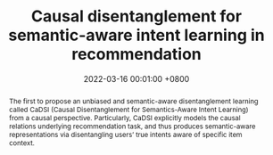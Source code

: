 ---
title:          "Causal disentanglement for semantic-aware intent learning in recommendation"
date:           2022-03-16 00:01:00 +0800
selected:       true
pub:            "IEEE Transactions on Knowledge and Data Engineering"
pub_date:       "2022"
abstract: >-
  The first to propose an unbiased and semantic-aware disentanglement learning called CaDSI (Causal Disentanglement for Semantics-Aware Intent Learning) from a causal perspective. Particularly, CaDSI explicitly models the causal relations underlying recommendation task, and thus produces semantic-aware representations via disentangling users’ true intents aware of specific item context. 
cover:          /assets/images/covers/cover1.jpg
authors:
  - Xiangmeng Wang
  - Qian Li 
  - Dianer Yu
  - Peng Cui
  - Zhichao Wang
  - Guandong Xu
links:
  Paper: https://ieeexplore.ieee.org/abstract/document/9736612
---